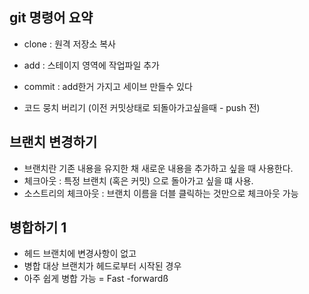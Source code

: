 ## git 명령어 요약
- clone : 원격 저장소 복사
- add : 스테이지 영역에 작업파일 추가
- commit : add한거 가지고 세이브 만들수 있다 

- 코드 뭉치 버리기 (이전 커밋상태로 되돌아가고싶을때 - push 전)

## 브랜치 변경하기 

- 브랜치란 기존 내용을 유지한 채 새로운 내용을 추가하고 싶을 때 사용한다.
- 체크아웃 : 특정 브랜치 (혹은 커밋) 으로 돌아가고 싶을 떄 사용.
- 소스트리의 체크아웃 : 브랜치 이름을 더블 클릭하는 것만으로 체크아웃 가능


## 병합하기 1

- 헤드 브랜치에 변경사항이 없고
- 병합 대상 브랜치가 헤드로부터 시작된 경우
- 아주 쉽게 병합 가능 = Fast -forwardß